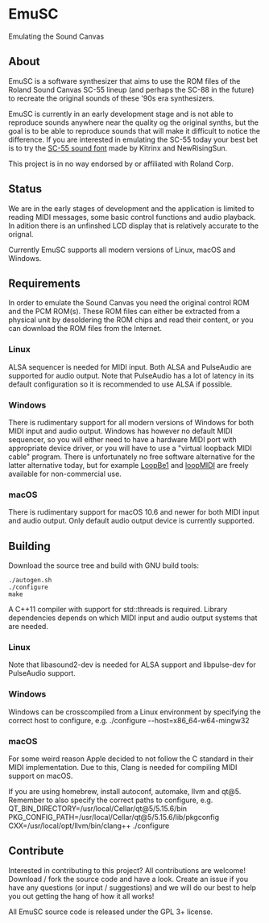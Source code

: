 # EmuSC
Emulating the Sound Canvas

## About
EmuSC is a software synthesizer that aims to use the ROM files of the Roland Sound Canvas SC-55 lineup (and perhaps the SC-88 in the future) to recreate the original sounds of these '90s era synthesizers.

EmuSC is currently in an early development stage and is not able to reproduce sounds anywhere near the quality og the original synths, but the goal is to be able to reproduce sounds that will make it difficult to notice the difference. If you are interested in emulating the SC-55 today your best bet is to try the [SC-55 sound font](https://github.com/Kitrinx/SC55_Soundfont) made by Kitrinx and NewRisingSun.

This project is in no way endorsed by or affiliated with Roland Corp.

## Status
We are in the early stages of development and the application is limited to reading MIDI messages, some basic control functions and audio playback. In adition there is an unfinshed LCD display that is relatively accurate to the orignal.

Currently EmuSC supports all modern versions of Linux, macOS and Windows.

## Requirements
In order to emulate the Sound Canvas you need the original control ROM and the PCM ROM(s). These ROM files can either be extracted from a physical unit by desoldering the ROM chips and read their content, or you can download the ROM files from the Internet.

### Linux
ALSA sequencer is needed for MIDI input. Both ALSA and PulseAudio are supported for audio output. Note that PulseAudio has a lot of latency in its default configuration so it is recommended to use ALSA if possible.

### Windows
There is rudimentary support for all modern versions of Windows for both MIDI input and audio output. Windows has however no default MIDI sequencer, so you will either need to have a hardware MIDI port with appropriate device driver, or you will have to use a "virtual loopback MIDI cable" program. There is unfortunately no free software alternative for the latter alternative today, but for example [LoopBe1](https://www.nerds.de/en/loopbe1.html) and [loopMIDI](https://www.nerds.de/en/loopbe1.html) are freely available for non-commercial use.

### macOS
There is rudimentary support for macOS 10.6 and newer for both MIDI input and audio output. Only default audio output device is currently supported.

## Building
Download the source tree and build with GNU build tools:
```
./autogen.sh
./configure
make
```

A C++11 compiler with support for std::threads is required. Library dependencies depends on which MIDI input and audio output systems that are needed.

### Linux
Note that libasound2-dev is needed for ALSA support and libpulse-dev for PulseAudio support.

### Windows
Windows can be crosscompiled from a Linux environment by specifying the correct host to configure, e.g. ./configure --host=x86_64-w64-mingw32

### macOS
For some weird reason Apple decided to not follow the C standard in their MIDI implementation. Due to this, Clang is needed for compiling MIDI support on macOS.

If you are using homebrew, install autoconf, automake, llvm and qt@5. Remember to also specify the correct paths to configure, e.g.
QT_BIN_DIRECTORY=/usr/local/Cellar/qt@5/5.15.6/bin  PKG_CONFIG_PATH=/usr/local/Cellar/qt@5/5.15.6/lib/pkgconfig CXX=/usr/local/opt/llvm/bin/clang++ ./configure

## Contribute
Interested in contributing to this project? All contributions are welcome! Download / fork the source code and have a look. Create an issue if you have any questions (or input / suggestions) and we will do our best to help you out getting the hang of how it all works!

All EmuSC source code is released under the GPL 3+ license.
